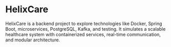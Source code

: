 # HelixCare
HelixCare is a backend project to explore technologies like Docker, Spring Boot, microservices, PostgreSQL, Kafka, and testing. It simulates a scalable healthcare system with containerized services, real-time communication, and modular architecture.
